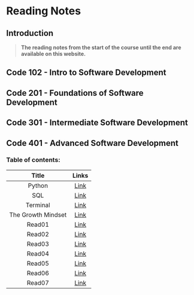 # Reading Notes
## Introduction
> **The reading notes from the start of the course until the end are available on this website.**



## Code 102 - Intro to Software Development


## Code 201 - Foundations of Software Development

## Code 301 - Intermediate Software Development

## Code 401 - Advanced Software Development
### **Table of contents:**


| Title | Links | 
| :-------------: | :----------: |
| Python | [Link](/readingNotes/Python.md) | 
| SQL | [Link](/readingNotes/SQL.md) | 
| Terminal | [Link](/readingNotes/Terminal.md) | 
| The Growth Mindset | [Link](/readingNotes/GrowthMindset.md) | 
| Read01 | [Link](/readingNotes/Read01.md) | 
| Read02 | [Link](/readingNotes/Read02.md) | 
| Read03 | [Link](/readingNotes/Read03.md) |
| Read04 | [Link](/readingNotes/Read04.md) |
| Read05 | [Link](/readingNotes/Read05.md) |
| Read06 | [Link](/readingNotes/Read06.md) |
| Read07 | [Link](/readingNotes/Read07.md) |